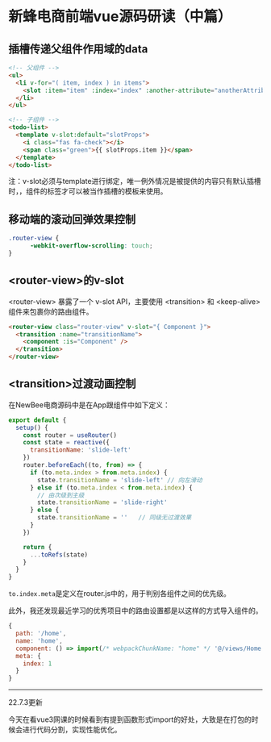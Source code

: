 # 新蜂电商前端vue源码研读（中篇）

## 插槽传递父组件作用域的data
```html
<!-- 父组件 -->
<ul>
  <li v-for="( item, index ) in items">
    <slot :item="item" :index="index" :another-attribute="anotherAttribute"></slot>
  </li>
</ul>

<!-- 子组件 -->
<todo-list>
  <template v-slot:default="slotProps">
    <i class="fas fa-check"></i>
    <span class="green">{{ slotProps.item }}</span>
  </template>
</todo-list>
```
注：v-slot必须与template进行绑定，唯一例外情况是被提供的内容只有默认插槽时，，组件的标签才可以被当作插槽的模板来使用。
## 移动端的滚动回弹效果控制
```css
.router-view {
      -webkit-overflow-scrolling: touch;
}
```
## \<router-view\>的v-slot
\<router-view\> 暴露了一个 v-slot API，主要使用 \<transition\> 和 \<keep-alive\> 组件来包裹你的路由组件。
```html
<router-view class="router-view" v-slot="{ Component }">
  <transition :name="transitionName">
    <component :is="Component" />
  </transition>
</router-view>
```
## <transition\>过渡动画控制
在NewBee电商源码中是在App跟组件中如下定义：
```js
export default {
  setup() {
    const router = useRouter()
    const state = reactive({
      transitionName: 'slide-left'
    })
    router.beforeEach((to, from) => {
      if (to.meta.index > from.meta.index) {
        state.transitionName = 'slide-left' // 向左滑动
      } else if (to.meta.index < from.meta.index) {
        // 由次级到主级
        state.transitionName = 'slide-right'
      } else {
        state.transitionName = ''   // 同级无过渡效果
      }
    })

    return {
      ...toRefs(state)
    }
  }
}
```
```to.index.meta```是定义在router.js中的，用于判别各组件之间的优先级。

此外，我还发现最近学习的优秀项目中的路由设置都是以这样的方式导入组件的。
```js
{
  path: '/home',
  name: 'home',
  component: () => import(/* webpackChunkName: "home" */ '@/views/Home.vue'),
  meta: {
    index: 1
  }
}
```
***
22.7.3更新

今天在看vue3网课的时候看到有提到函数形式import的好处，大致是在打包的时候会进行代码分割，实现性能优化。